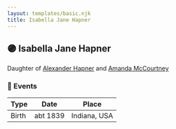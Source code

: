 ```yaml
---
layout: templates/basic.njk
title: Isabella Jane Hapner
---
```

## 🟣 Isabella Jane Hapner

Daughter of [Alexander Hapner](/people/6/68586072) and [Amanda McCourtney](/people/5/56501802)

### 📆 Events

Type | Date | Place
------ | ------ | ------
Birth | abt 1839 | Indiana, USA
